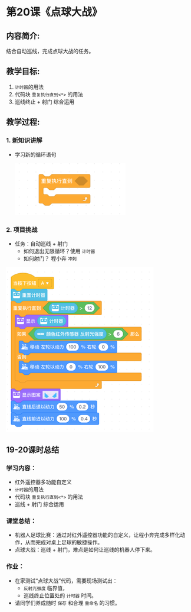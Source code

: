 <!-- # 机器人编程入门学习 -->
<style>
  .width400{
      width: 400px;
  }
  .width300 {
      width: 300px;
  }
  .width600 {
      width: 600px;
  }
</style>

# 第20课《点球大战》

## 内容简介:
结合自动巡线，完成点球大战的任务。

## 教学目标:
1. `计时器`的用法
1. 代码块 `重复执行直到<*>` 的用法
1. 巡线终止 + 射门 综合运用

## 教学过程:

### 1. 新知识讲解

- 学习新的循环语句

  <img src="./images/20-1.png" class="width300" />

### 2. 项目挑战

- 任务：自动巡线 + 射门
  - 如何退出无限循环？使用 `计时器`
  - 如何射门？ 程小奔 `冲刺`

<img src="./images/20-2.png" class="width400" />


## 19-20课时总结

### 学习内容：
* 红外遥控器多功能自定义
* `计时器`的用法
* 代码块 `重复执行直到<*>` 的用法
* 巡线 + 射门 综合运用

### 课堂总结：
* 机器人足球比赛：通过对红外遥控器功能的自定义，让程小奔完成多样化动作，从而完成对桌上足球的敏捷操作。
* 点球大战：巡线 + 射门，难点是如何让巡线的机器人停下来。

### 作业：
* 在家测试“点球大战”代码，需要现场测试出：
  - `反射光强度` 临界值，
  - 巡线终止位置处的 `计时器` 时间。
* 请同学们养成随时 `保存` 和合理 `重命名` 的习惯。
